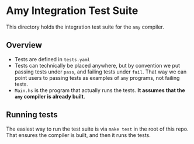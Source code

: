 # Amy Integration Test Suite

This directory holds the integration test suite for the `amy` compiler.

## Overview

* Tests are defined in `tests.yaml`
* Tests can technically be placed anywhere, but by convention we put passing
  tests under `pass`, and failing tests under `fail`. That way we can point
  users to passing tests as examples of `amy` programs, not failing tests.
* `Main.hs` is the program that actually runs the tests. **It assumes that the
  `amy` compiler is already built**.

## Running tests

The easiest way to run the test suite is via `make test` in the root of this
repo. That ensures the compiler is built, and then it runs the tests.
